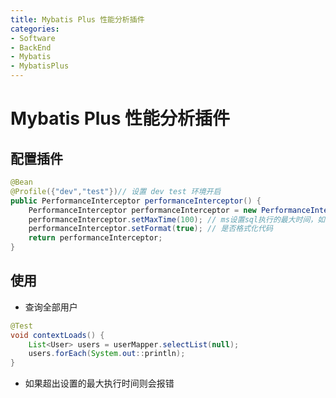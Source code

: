 ```yaml
---
title: Mybatis Plus 性能分析插件
categories:
- Software
- BackEnd
- Mybatis
- MybatisPlus
---
```

# Mybatis Plus 性能分析插件

## 配置插件

```java
@Bean
@Profile({"dev","test"})// 设置 dev test 环境开启
public PerformanceInterceptor performanceInterceptor() {
    PerformanceInterceptor performanceInterceptor = new PerformanceInterceptor();
    performanceInterceptor.setMaxTime(100); // ms设置sql执行的最大时间，如果超过了则不执行
    performanceInterceptor.setFormat(true); // 是否格式化代码
    return performanceInterceptor;
}
```

## 使用

- 查询全部用户

```java
@Test
void contextLoads() {
    List<User> users = userMapper.selectList(null);
    users.forEach(System.out::println);
}
```

- 如果超出设置的最大执行时间则会报错